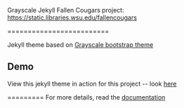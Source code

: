 Grayscale Jekyll Fallen Cougars project:  https://static.libraries.wsu.edu/fallencougars

=========================

Jekyll theme based on [Grayscale bootstrap theme ](http://ironsummitmedia.github.io/startbootstrap-grayscale/)

## Demo
View this jekyll theme in action for this project -- look [here](https://static.libraries.wsu.du/fallencougars)

=========
For more details, read the [documentation](http://jekyllrb.com/)
